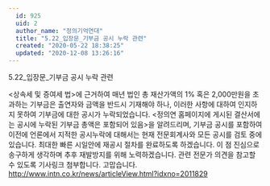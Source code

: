 ```yaml
---
  id: 925
  uid: 2
  author_name: "정의기억연대"
  title: "5.22_입장문_기부금 공시 누락 관련"
  created: "2020-05-22 18:38:25"
  updated: "2020-12-08 13:26:16"
---
```

5.22_입장문_기부금 공시 누락 관련

<상속세 및 증여세 법>에 근거하여 매년 법인 총 재산가액의 1% 혹은 2,000만원을 초과하는 기부금은 출연자와 금액을 반드시 기재해야 하나, 이러한 사항에 대하여 인지하지 못하여 기부금에 대한 공시가 누락되었습니다. 
<정의연 홈페이지에 게시된 결산서에는 공시에 누락된 기부금 총액은 포함되어 있음>을 알려드리며, 기부금 공시를 포함하여 이전에 언론에서 지적한 공시누락에 대해서는 현재 전문회계사와 모든 공시를 검토 중에 있습니다. 
최대한 빠른 시일안에 재공시 절차를 완료하도록 하겠습니다. 이 점 진심으로 송구하게 생각하며 추후 재발방지를 위해 노력하겠습니다. 관련 전문가 의견을 참고할 수 있도록 기사링크 첨부합니다. 고맙습니다.
http://www.intn.co.kr/news/articleView.html?idxno=2011829